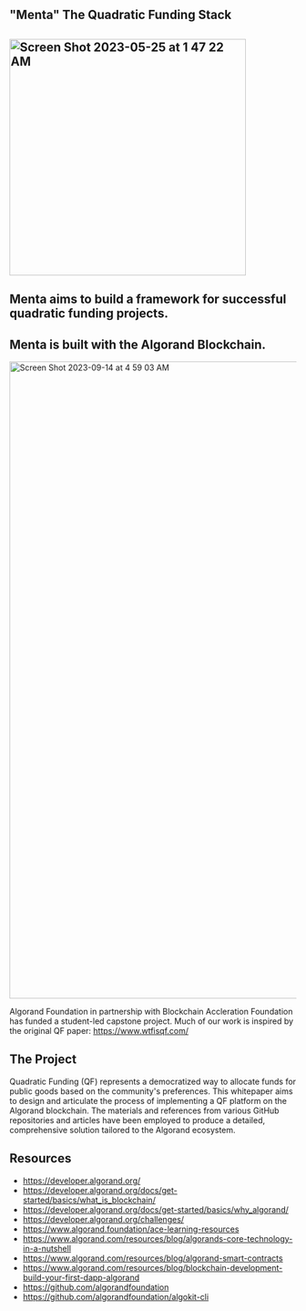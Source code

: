 ## "Menta" The Quadratic Funding Stack 

## <img width="415" alt="Screen Shot 2023-05-25 at 1 47 22 AM" src="https://github.com/bafnetwork/AlgoBuilders/assets/77428742/0a3d21eb-9a14-41af-b7e2-50c264c9684b">

## Menta aims to build a framework for successful quadratic funding projects.
## Menta is built with the Algorand Blockchain. 

<img width="1118" alt="Screen Shot 2023-09-14 at 4 59 03 AM" src="https://github.com/bafnetwork/AlgoBuilders/assets/77428742/f8145e36-d979-46b3-995e-c50d0450e01d">

Algorand Foundation in partnership with Blockchain Accleration Foundation has funded a student-led capstone project. 
Much of our work is inspired by the original QF paper: https://www.wtfisqf.com/

## The Project
Quadratic Funding (QF) represents a democratized way to allocate funds for public goods based on the community's preferences. This whitepaper aims to design and articulate the process of implementing a QF platform on the Algorand blockchain. The materials and references from various GitHub repositories and articles have been employed to produce a detailed, comprehensive solution tailored to the Algorand ecosystem.

## Resources
* https://developer.algorand.org/
* https://developer.algorand.org/docs/get-started/basics/what_is_blockchain/
* https://developer.algorand.org/docs/get-started/basics/why_algorand/
* https://developer.algorand.org/challenges/
* https://www.algorand.foundation/ace-learning-resources
* https://www.algorand.com/resources/blog/algorands-core-technology-in-a-nutshell
* https://www.algorand.com/resources/blog/algorand-smart-contracts
* https://www.algorand.com/resources/blog/blockchain-development-build-your-first-dapp-algorand
* https://github.com/algorandfoundation
* https://github.com/algorandfoundation/algokit-cli
